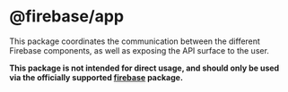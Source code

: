 # @firebase/app

This package coordinates the communication between the different Firebase components, as well as exposing the API surface to the user. 

**This package is not intended for direct usage, and should only be used via the officially supported [firebase](https://www.npmjs.com/package/firebase) package.**
